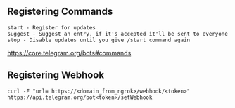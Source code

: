 ## Registering Commands

```
start - Register for updates
suggest - Suggest an entry, if it's accepted it'll be sent to everyone
stop - Disable updates until you give /start command again
```

https://core.telegram.org/bots#commands

## Registering Webhook

`curl -F "url= https://<domain_from_ngrok>/webhook/<token>" https://api.telegram.org/bot<token>/setWebhook`